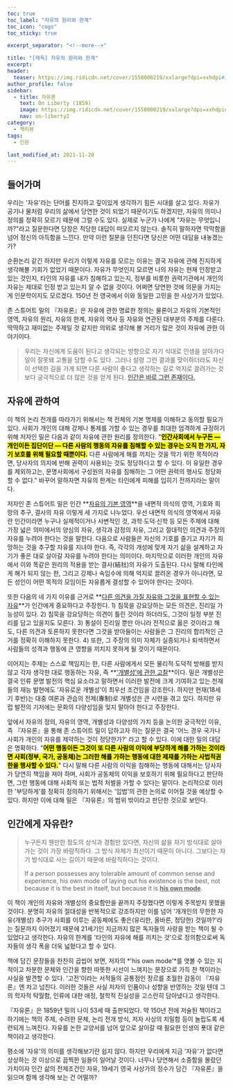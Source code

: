 ```yaml
---
toc: true
toc_label: "자유의 원리와 한계"
toc_icon: "cogs"
toc_sticky: true

excerpt_separator: "<!--more-->"

title: "[재독] 자유의 원리와 한계"
excerpt:
header:
  teaser: https://img.ridicdn.net/cover/1558000219/xxlarge?dpi=xxhdpi#1
author_profile: false
sidebar:
  - title: 자유론
    text: On Liberty (1859)
    image: https://img.ridicdn.net/cover/1558000219/xxlarge?dpi=xxhdpi#1
    nav: on-liberty2
category:
  - 책리뷰
tags:
  - 인문

last_modified_at: 2021-11-20
---
```

## 들어가며

우리는 '자유'라는 단어를 진지하고 깊이있게 생각하기 힘든 시대를 살고 있다. 자유가 공기나 물처럼 우리의 삶에서 당연한 것이 되었기 때문이기도 하겠지만, 자유의 의미나 정의를 정확히 모르기 때문에 그럴 수도 있다. 실제로 누군가 나에게 "자유는 무엇입니까?"라고 질문한다면 당장은 적당한 대답이 떠오르지 않는다. 솔직히 말하자면 막막함을 넘어 정신의 아득함을 느낀다. 만약 이런 질문을 던진다면 당신은 어떤 대답을 내놓겠는가? 

<!--more-->

순환논리 같긴 하지만 우리가 이렇게 자유를 모르는 이유는 결국 자유에 관해 진지하게 생각해볼 기회가 없었기 때문이다. 자유가 무엇인지 모르면 나의 자유는 현재 인정받고 있는 것인지, 타인의 자유를 내가 침해하고 있는지, 정부를 비롯한 권력기관에서 개인의 자유는 제대로 인정 받고 있는지 알 수 없을 것이다. 어쩌면 당연한 것에 의문을 가지는게 인문학이지도 모르겠다. 150년 전 영국에서 이와 동일한 고민을 한 사상가가 있었다. 

존 스튜어트 밀의 『자유론』은 자유에 관한 명료한 정의는 물론이고 자유의 기본적인 영역, 자유의 원리, 자유의 한계, 자유의 역사 등 자유와 연관된 대부분의 주제를 다룬다. 딱딱하고 재미없는 주제일 것 같지만 의외로 생각해 볼 거리가 많은 것이 자유에 관한 이야기이다. 

> 우리는 자신에게 도움이 된다고 생각되는 방향으로 자기 식대로 인생을 살아가다 일이 잘못돼 고통을 당할 수도 있다. 그러나 설령 그런 결과를 맞이하더라도 자신이 선택한 길을 가게 되면 다른 사람이 좋다고 생각하는 길로 억지로 끌려가는 것보다 궁극적으로 더 많은 것을 얻게 된다. **<u>인간은 바로 그런 존재이다.</u>**

## 자유에 관하여

이 책의 논리 전개를 따라가기 위해서는 책 전체의 기본 명제를 이해하고 동의할 필요가 있다. 사회가 개인의 대해 강제나 통제를 가할 수 있는 경우를 최대한 엄격하게 규정하기 위해 저자인 밀은 다음과 같이 자유에 관한 원리를 정의한다. "**<mark>인간사회에서 누구든 — 개인이든 집단이단 — 다른 사람의 행동의 자유를 침해할 수 있는 경우는 오직 한 가지, 자기 보호를 위해 필요할 때뿐이다.</mark>** 다른 사람에게 해를 끼치는 것을 막기 위한 목적이라면, 당사자의 의지에 반해 권력이 사용되는 것도 정당하다고 할 수 있다. 이 유일한 경우를 제외하고는, 문명사회에서 구성원의 자유를 침해하는 그 어떤 권력의 행사도 정당화할 수 없다." 바꾸어 말하자면 자유의 한계는 타인에게 피해를 입히기 전까지라는 말이다. 

저자인 존 스튜어트 밀은 인간 **<u>자유의 기본 영역</u>**을 내면적 의식의 영역, 기호와 희망의 추구, 결사의 자유 이렇게  세 가지로 나누었다. 우선 내면적 의식의 영역에서 자유란 인간이라면 누구나 실제적이거나 사변적인 것, 과학∙도덕∙신학 등 모든 주제에 대해 가장 넓은 의미에서의 양심의 자유, 생각과 감정의 자유, 그리고 절대적인 의견과 주장의 자유를 누려야 한다는 것을 말한다. 다음으로 사람들은 자신의 기호를 즐기고 자기가 희망하는 것을 추구할 자유를 지녀야 한다. 즉, 각각의 개성에 맞게 자기 삶을 설계하고 자기가 좋은 대로 살아갈 자유를 누려야 한다는 의미이다. 마지막으로 이러한 개인의 자유에서 이와 똑같은 원리의 적용을 받는 결사(結社)의 자유가 도출된다. 다시 말해 타인에게 해가 되지 않는 한, 그리고 강제나 속임수에 의해 억지로 끌려온 경우가 아니라면, 모든 성인이 어떤 목적의 모임이든 자유롭게 결성할 수 있어야 한다는 것이다. 

또한 다음의 네 가지 이유를 근거로 **<u>다른 의견을 가질 자유와 그것을 표현할 수 있는 자유</u>**가 인간에게 중요하다고 주장한다. 1) 침묵을 강요당하는 모든 의견은, 진리일 가능성이 있다. 2) 침묵을 강요당하는 의견이 틀린 것이라 하더라도, 그것이 일정 부분 진리를 담고 있을지도 모른다. 3) 통설이 진리일 뿐만 아니라 전적으로 옳은 것이라고 해도, 다른 의견과 토론하지 못한다면 그것을 받아들이는 사람들은 그 진리의 합리적인 근거를 정확히 이해하지 못한다. 4) 또한, 그 주장의 의미 자체가 실종되거나 퇴색하면서 사람들의 성격과 행동에 큰 영향을 끼치지 못하게 될 것이기 때문이다. 

이어지는 주제는 스스로 책임지는 한, 다른 사람에게서 모든 물리적∙도덕적 방해를 받지 않고 각자 생각한 대로 행동하는 자유, 즉 **<u>'개별성'에 관한 고찰</u>**이다. 밀은 개별성은 결국 인류 문명 발전의 핵심 요소라고 말하면서 이러한 발전에 크게 기여하고 있는 천재들의 재능 발현에도 '자유로운 개별성'이 최우선 조건임을 강조한다. 하지만 현재(18세기 후반)는 대중 여론과 관습의 전제(專制)로 개별성은 큰 시련을 겪고 있다. 하지만 유럽 발전의 기저에는 문화의 다양성임을 잊지 말아야 한다고 주장한다. 

앞에서 자유의 정의, 자유의 영역, 개별성과 다양성의 가치 등을 논의한 궁극적인 이유, 즉  『자유론』을 통해 존 스튜어트 밀이 답하고자 하는 질문은 결국 '어느 경우 국가나 사회가 개인의 자유를 제약하는 것이 정당한가?' 라고 할 수 있다. 이에 대한 밀의 대답은 명확하다. "**<mark>어떤 행동이든 그것이 또 다른 사람의 이익에 부당하게 해를 가하는 것이라면 사회(정부, 국가, 공동체)는 그러한 해를 가하는 행동에 대한 제재를 가하는 사법적권한을 행사할 수 있다.</mark>**" 다시 말해 다른 사람의 이익을 침해하는 행동에 대해서는 당사자가 당연히 책임을 져야 하며, 사회가 공동체의 이익을 보호하기 위해 필요하다고 판단하면, 그런 행동에 대해 사회적 또는 법적 처벌을 가할 수 있다는 말이다. 논리적으로 이러한 '부당하게'를 정확히 정의하기 위해서는 '입법'의 관한 논의로 이어질 것을 예상할 수 있다. 하지만 이에 대해 밀은 『자유론』의 범위 밖이라고 판단한 것으로 보인다. 

## 인간에게 자유란?

> 누구든지 웬만한 정도의 상식과 경험만 있다면, 자신의 삶을 자기 방식대로 살아가는 것이 가장 바람직하다. 그 방식 자체가 최선이기 때문이 아니다. 그보다는 자기 방식대로 사는 길이기 때문에 바람직하다는 것이다. 
>
> If a person possesses any tolerable amount of common sense and experience, his own mode of laying out his existence is the best, not because it is the best in itself, but because it is **<u>his own mode</u>**.

이 책이 개인의 자유와 개별성의 중요함만을 끝까지 주장했다면 이렇게 주목받지 못했을 것이다. 분명히 자유의 절대성을 반복적으로 강조하지만 이를 넘어 '개개인의 무한한 자유(개별성) 추구가 사회를 이루는 공동체에도 좋은(유리한, 올바른, 정당한) 것일까?'라는 질문까지 이어졌기 때문에 21세기인 지금까지 많은 독자들의 사랑을 받는 책이 될 수 있었다고 생각한다. 자유의 한계를 '타인의 자유에 해를 끼치는 것'으로 정의함으로써 독자들의 생각 폭을 더욱 넓혔다고 할 수 있다. 

책에 담긴 문장들을 찬찬히 곱씹어 보면, 저자의 *'his own mode'*를 엿볼 수 있는 지적이고 차분한 문체와 인간을 향한 따뜻한 시선이 느껴지는 문장으로 가득 찬 책이라는 사실을 발견할 수 있다. '고전'이라는 서적들의 공통점인 장르를 초월한 감동이 『자유론』엔 차고 넘친다. 이러한 것들은 사실 저자의 인품이나 성향을 반영하는 것일 텐데 그의 학자적 탁월함, 인류에 대한 애정, 철학적 진실성을 고스란히 담아냈다고 생각한다.

『자유론』은 1859년 밀의 나이 53세 때 출판되었다. 약 150년 전에 저술된 책이라고 하기에는 책의 주제, 수려한 문체, 논리 전개 방식, 저자 사상의 치밀함 등이 놀랍도록 세련되게 느껴진다. 자유를 논한 교양서를 넘어 앞으로 살아갈 때 필요한 인생의 푯대 같은 책이라고 생각한다. 

평소에 '자유'의 의미를 생각해보기란 쉽지 않다. 하지만 우리에게 지금 '자유'가 없다면 상상하는 것 이상으로 끔찍한 일들이 일어날 것이다. 너무나 당연해서 소중함을 몰랐던 가치이자 인간 삶의 전제조건인 자유, 19세기 영국 사상가의 정수가 담긴 『자유론』을 읽으며 함께 생각해 보는 건 어떨까?

<img src="https://images.unsplash.com/photo-1537202724379-b1d9aafc635b?ixid=MnwxMjA3fDB8MHxwaG90by1wYWdlfHx8fGVufDB8fHx8&ixlib=rb-1.2.1&auto=format&fit=crop&w=2070&q=80" class="align-center" alt="">